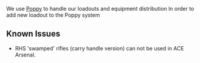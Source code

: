 We use [Poppy](https://github.com/BaerMitUmlaut/Poppy) to handle our loadouts and equipment distribution In order to add new loadout to the Poppy system
## Known Issues 
* RHS 'swamped' rifles (carry handle version) can not be used in ACE Arsenal.